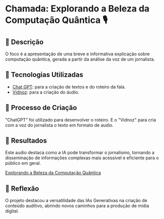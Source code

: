 # Chamada: Explorando a Beleza da Computação Quântica 🎙️

## 📒 Descrição
O foco é a apresentação de uma breve e informativa explicação sobre computação quântica, gerada a partir da análise da voz de um jornalista.

## 🤖 Tecnologias Utilizadas
- [Chat GPT](https://chatgpt.com): para a criação de textos e do roteiro da fala.
- [Vidnoz](https://aiapp-pt.vidnoz.com/): para a criação do áudio.

## 🧐 Processo de Criação
"ChatGPT" foi utilizado para desenvolver o roteiro. E o "Vidnoz" para cria com a voz do jornalista o texto em formato de audio.

## 🚀 Resultados
Este audio destaca como a IA pode transformar o jornalismo, tornando a disseminação de informações complexas mais acessível e eficiente para o público em geral.

[Explorando a Beleza da Computação Quântica](/Arquivos/Media/William%20Bonner's%20Voice.mp3)

## 💭 Reflexão
O projeto destacou a versatilidade das IAs Generativas na criação de conteúdo auditivo, abrindo novos caminhos para a produção de mídia digital.
